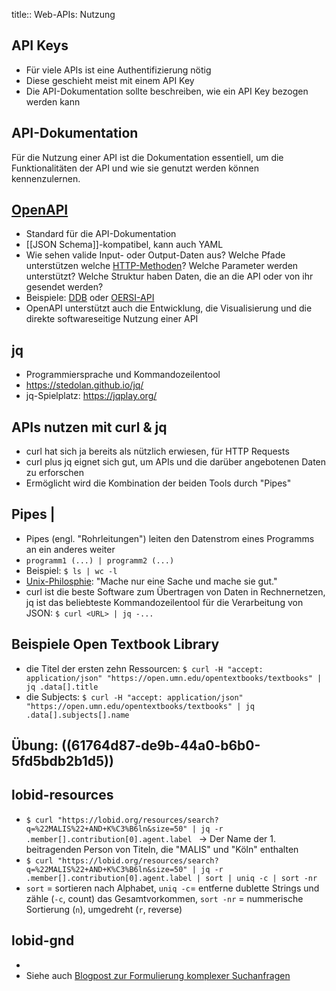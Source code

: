 title:: Web-APIs: Nutzung

## API Keys
* Für viele APIs  ist eine Authentifizierung nötig
* Diese geschieht meist mit einem API Key
* Die API-Dokumentation sollte beschreiben, wie ein API Key bezogen werden kann
## API-Dokumentation
Für die Nutzung einer API ist die Dokumentation essentiell, um die Funktionalitäten der API und wie sie genutzt werden können kennenzulernen.
## [OpenAPI](https://www.openapis.org/)
* Standard für die API-Dokumentation
* [[JSON Schema]]-kompatibel, kann auch YAML
* Wie sehen valide Input- oder Output-Daten aus? Welche Pfade unterstützen welche [HTTP-Methoden](((615a1548-1998-41c0-b6fe-9e41393379b2)))? Welche Parameter werden unterstützt? Welche Struktur haben Daten, die an die API oder von ihr gesendet werden?
* Beispiele: [DDB](https://api.deutsche-digitale-bibliothek.de) oder [OERSI-API](https://gitlab.com/oersi/oersi-backend/-/blob/master/src/main/resources/model/api.yaml)
* OpenAPI unterstützt auch die Entwicklung, die Visualisierung und die direkte softwareseitige Nutzung einer API
## jq
* Programmiersprache und Kommandozeilentool
* https://stedolan.github.io/jq/
* jq-Spielplatz: https://jqplay.org/
## APIs nutzen mit curl & jq
* curl hat sich ja bereits als nützlich erwiesen, für HTTP Requests
* curl plus jq eignet sich gut, um APIs und die darüber angebotenen Daten zu erforschen
* Ermöglicht wird die Kombination der beiden Tools durch "Pipes"
## Pipes | 
* Pipes (engl. "Rohrleitungen") leiten den Datenstrom eines Programms an ein anderes weiter
* `programm1 (...) | programm2 (...)`
* Beispiel: `$ ls | wc -l`
* [Unix-Philosphie](https://de.wikipedia.org/wiki/Unix-Philosophie): "Mache nur eine Sache und mache sie gut."
* curl ist die beste Software zum Übertragen von Daten in Rechnernetzen, jq ist das beliebteste Kommandozeilentool für die Verarbeitung von JSON: `$ curl <URL> | jq -...`
## Beispiele Open Textbook Library
* die Titel der ersten zehn Ressourcen: `$ curl -H "accept: application/json" "https://open.umn.edu/opentextbooks/textbooks" | jq .data[].title`
* die Subjects: `$ curl -H "accept: application/json" "https://open.umn.edu/opentextbooks/textbooks" | jq .data[].subjects[].name`
## Übung: ((61764d87-de9b-44a0-b6b0-5fd5bdb2b1d5))
## lobid-resources
* `$ curl "https://lobid.org/resources/search?q=%22MALIS%22+AND+K%C3%B6ln&size=50" | jq -r .member[].contribution[0].agent.label ` -> Der Name der 1. beitragenden Person von Titeln, die  "MALIS" und "Köln" enthalten
* `$ curl "https://lobid.org/resources/search?q=%22MALIS%22+AND+K%C3%B6ln&size=50" | jq -r .member[].contribution[0].agent.label | sort | uniq -c | sort -nr`
* `sort` = sortieren nach Alphabet, `uniq -c`= entferne dublette Strings und zähle (`-c`, count) das Gesamtvorkommen, `sort -nr` = nummerische Sortierung (`n`), umgedreht (`r`, reverse)
## lobid-gnd
* 
* Siehe auch [Blogpost zur Formulierung komplexer Suchanfragen](https://blog.lobid.org/2018/07/06/lobid-gnd-queries.html)